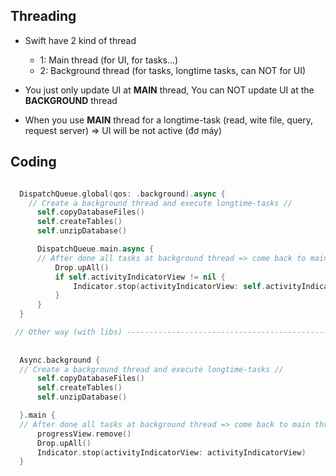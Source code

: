 ## Threading

- Swift have 2 kind of thread
  - 1: Main thread (for UI, for tasks...)
  - 2: Background thread (for tasks, longtime tasks, can NOT for UI)
  
- You just only update UI at **MAIN** thread, You can NOT update UI at the **BACKGROUND** thread

- When you use **MAIN** thread for a longtime-task (read, wite file, query, request server) => UI will be not active (đơ máy)

## Coding
```swift

  DispatchQueue.global(qos: .background).async {
    // Create a background thread and execute longtime-tasks // 
      self.copyDatabaseFiles()
      self.createTables()
      self.unzipDatabase()

      DispatchQueue.main.async {
      // After done all tasks at background thread => come back to main thread
          Drop.upAll()
          if self.activityIndicatorView != nil {
              Indicator.stop(activityIndicatorView: self.activityIndicatorView!)
          }
      }
  }

 // Other way (with libs) ----------------------------------------------------
   
   
  Async.background {
  // Create a background thread and execute longtime-tasks // 
      self.copyDatabaseFiles()
      self.createTables()
      self.unzipDatabase()

  }.main {
  // After done all tasks at background thread => come back to main thread
      progressView.remove()
      Drop.upAll()
      Indicator.stop(activityIndicatorView: activityIndicatorView)
  }

```
